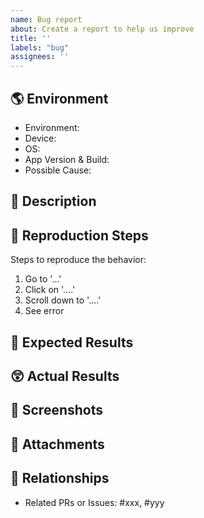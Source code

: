 ```yaml
---
name: Bug report
about: Create a report to help us improve
title: ''
labels: "bug"
assignees: ''
---
```

<!--
How to prepare your bug report.

1. ☝️ Provide a _short but descriptive title_ for this bug above.
2. 🏷 _Label_ your bug report appropriately.
  - All bug reports should be labeled with the `bug` label.
4. ✅ Fill in all the relevant sections below (or delete them if not applicable).
-->

## 🌎 Environment

- Environment: <!-- e.g. Production, Staging, Dev, etc -->
- Device: <!-- e.g. Pixel 6 Pro -->
- OS: <!-- e.g. Android 13 -->
- App Version & Build: <!-- e.g. 1.0.2 (22) -->
- Possible Cause: <!-- provide a Git commit SHA, or GitHub issue/PR reference -->

## 💬 Description

<!-- Provide a clear and concise description of what the bug is. -->

## 🦶 Reproduction Steps

Steps to reproduce the behavior:

1. Go to '...'
2. Click on '....'
3. Scroll down to '....'
4. See error

## 🤔 Expected Results

<!-- Provide a clear and concise description of what you expected to happen. -->

## 😲 Actual Results

<!-- Provide a clear and concise description of what actually happened. -->

## 📸 Screenshots

<!-- If applicable, add screenshots or videos/screen recodings to help explain your problem. -->

## 📎 Attachments

<!-- Attach addition files here. Eg, logs, stack traces, crash reports, zip files, etc. -->

## 🤝 Relationships

<!-- Remember to link this bug with any other related issues. -->

- Related PRs or Issues: #xxx, #yyy
